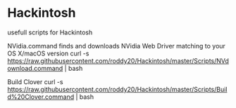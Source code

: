 # Hackintosh
usefull scripts for Hackintosh

NVidia.command
finds and downloads NVidia Web Driver matching to your OS X/macOS version
curl -s https://raw.githubusercontent.com/roddy20/Hackintosh/master/Scripts/NVdownload.command | bash

Build Clover
curl -s https://raw.githubusercontent.com/roddy20/Hackintosh/master/Scripts/Build%20Clover.command | bash
